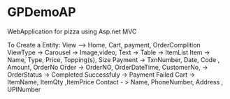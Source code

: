 # GPDemoAP
WebApplication for pizza using Asp.net MVC

To Create a Entity:
    View --> Home, Cart, payment, OrderComplition
        ViewType -> Carousel -> Image,video, Text
                 -> Table -> ItemList
    Item -> Name, Type, Price, Topping(s), Size
    Payment -> TxnNumber, Date, Code , Amount, OrderNo
    Order -> OrderNO, OrderDateTime, CustomerNo, 
         -> OrderStatus
            -> Completed Successfuly
            -> Payment Failed 
    Cart  -> ItemName, ItemQty ,ItemPrice
    Contact - > Name, PhoneNumber, Address , UPINumber 


